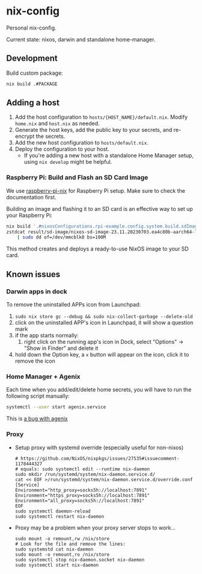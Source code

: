 # nix-config

Personal nix-config.

Current state: nixos, darwin and standalone home-manager.

## Development

Build custom package:

```sh
nix build .#PACKAGE
```

## Adding a host

1. Add the host configuration to `hosts/{HOST_NAME}/default.nix`. Modify `home.nix` and `host.nix` as needed.
2. Generate the host keys, add the public key to your secrets, and re-encrypt the secrets.
3. Add the new host configuration to `hosts/default.nix`.
4. Deploy the configuration to your host.
   - If you're adding a new host with a standalone Home Manager setup, using `nix develop` might be helpful.

### Raspberry Pi: Build and Flash an SD Card Image

We use [raspberry-pi-nix](https://github.com/nix-community/raspberry-pi-nix) for
Raspberry Pi setup. Make sure to check the documentation first.

Building an image and flashing it to an SD card is an effective way to set up your
Raspberry Pi:

```sh
nix build '.#nixosConfigurations.rpi-example.config.system.build.sdImage'
zstdcat result/sd-image/nixos-sd-image-23.11.20230703.ea4c80b-aarch64-linux.img.zst \
    | sudo dd of=/dev/mmcblk0 bs=100M
```

This method creates and deploys a ready-to-use NixOS image to your SD card.

## Known issues

### Darwin apps in dock

To remove the uninstalled APPs icon from Launchpad:

1.  `sudo nix store gc --debug && sudo nix-collect-garbage --delete-old`
2.  click on the uninstalled APP's icon in Launchpad, it will show a question mark
3.  if the app starts normally:
    1.  right click on the running app's icon in Dock, select "Options" -> "Show in Finder" and delete it
4.  hold down the Option key, a `x` button will appear on the icon, click it to remove the icon

### Home Manager + Agenix

Each time when you add/edit/delete home secrets, you will have to run the following script manually:

```sh
systemctl --user start agenix.service
```

This is [a bug with agenix](https://github.com/ryantm/agenix/issues/50#issuecomment-1712597733)

### Proxy

- Setup proxy with systemd override (especially useful for non-nixos)

  ```
  # https://github.com/NixOS/nixpkgs/issues/27535#issuecomment-1178444327
  # equals: sudo systemctl edit --runtime nix-daemon
  sudo mkdir /run/systemd/system/nix-daemon.service.d/
  cat << EOF >/run/systemd/system/nix-daemon.service.d/override.conf
  [Service]
  Environment="http_proxy=socks5h://localhost:7891"
  Environment="https_proxy=socks5h://localhost:7891"
  Environment="all_proxy=socks5h://localhost:7891"
  EOF
  sudo systemctl daemon-reload
  sudo systemctl restart nix-daemon
  ```

- Proxy may be a problem when your proxy server stops to work...

  ```
  sudo mount -o remount,rw /nix/store
  # Look for the file and remove the lines:
  sudo systemstd cat nix-daemon
  sudo mount -o remount,ro /nix/store
  sudo systemctl stop nix-daemon.socket nix-daemon
  sudo systemctl start nix-daemon
  ```
